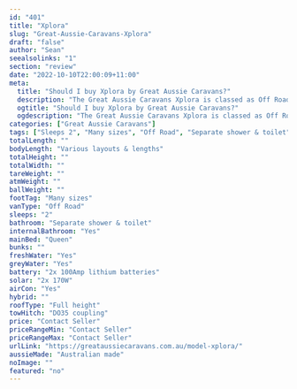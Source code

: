 ```yaml
---
id: "401"
title: "Xplora"
slug: "Great-Aussie-Caravans-Xplora"
draft: "false"
author: "Sean"
seealsolinks: "1"
section: "review"
date: "2022-10-10T22:00:09+11:00"
meta:
  title: "Should I buy Xplora by Great Aussie Caravans?"
  description: "The Great Aussie Caravans Xplora is classed as Off Road, and sleeps 2 people. It is Australian made and comes in at Many sizes. It generally has Separate shower & toilet."
  ogtitle: "Should I buy Xplora by Great Aussie Caravans?"
  ogdescription: "The Great Aussie Caravans Xplora is classed as Off Road, and sleeps 2 people. It is Australian made and comes in at Many sizes. It generally has Separate shower & toilet."
categories: ["Great Aussie Caravans"]
tags: ["Sleeps 2", "Many sizes", "Off Road", "Separate shower & toilet", "Full height", "Price Unknown"]
totalLength: ""
bodyLength: "Various layouts & lengths"
totalHeight: ""
totalWidth: ""
tareWeight: ""
atmWeight: ""
ballWeight: ""
footTag: "Many sizes"
vanType: "Off Road"
sleeps: "2"
bathroom: "Separate shower & toilet"
internalBathroom: "Yes"
mainBed: "Queen"
bunks: ""
freshWater: "Yes"
greyWater: "Yes"
battery: "2x 100Amp lithium batteries"
solar: "2x 170W"
airCon: "Yes"
hybrid: ""
roofType: "Full height"
towHitch: "DO35 coupling"
price: "Contact Seller"
priceRangeMin: "Contact Seller"
priceRangeMax: "Contact Seller"
urlLink: "https://greataussiecaravans.com.au/model-xplora/"
aussieMade: "Australian made"
noImage: ""
featured: "no"
---
```

